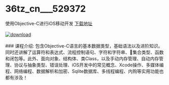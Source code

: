 # 36tz_cn___529372
使用Objective-C进行iOS移动开发
[下载地址](http://www.36tz.cn/article/529372 "下载地址")
<br/></br>[![download](http://36tz.cn/muke_img/2019_12_1-6-300x180.png "下载地址")](http://www.36tz.cn/article/529372 "下载地址")
<br/></br>### 课程介绍:
包含Objective-C语言的基本数据类型，基础语法以及进阶知识。同时还讲解了运算符和表达式、流程控制语句、字符和字符串、集合类型、函数和闭包等。此外、面向对象、结构体、类Class，以及手动内存管理、自动内存管理、协议与抽象类型、错误处理、iOS开发中的常见概念、Xcode操作、多媒体编程、网络编程、数据解析和加密、Sqlite数据库、多线程编程、内购等实用功能也都有涉及！



